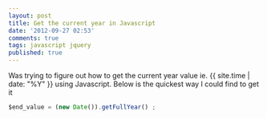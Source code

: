 ```yaml
---
layout: post
title: Get the current year in Javascript
date: '2012-09-27 02:53'
comments: true
tags: javascript jquery
published: true
---
```

Was trying to figure out how to get the current year value ie. {{ site.time | date: "%Y" }} using Javascript.  Below is the quickest way I could find to get it

``` javascript
$end_value = (new Date()).getFullYear() ;
```
